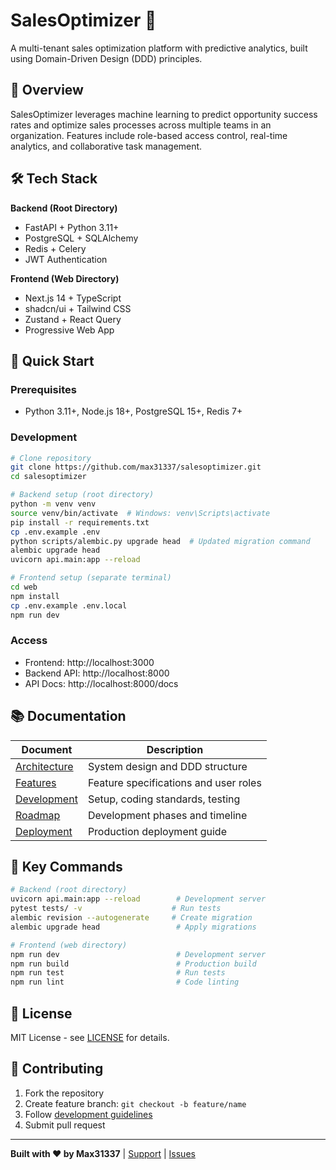 # SalesOptimizer 🚀

A multi-tenant sales optimization platform with predictive analytics, built using Domain-Driven Design (DDD) principles.

## 🎯 Overview

SalesOptimizer leverages machine learning to predict opportunity success rates and optimize sales processes across multiple teams in an organization. Features include role-based access control, real-time analytics, and collaborative task management.

## 🛠️ Tech Stack

**Backend (Root Directory)**
- FastAPI + Python 3.11+
- PostgreSQL + SQLAlchemy
- Redis + Celery
- JWT Authentication

**Frontend (Web Directory)**
- Next.js 14 + TypeScript
- shadcn/ui + Tailwind CSS
- Zustand + React Query
- Progressive Web App

## 🚀 Quick Start

### Prerequisites
- Python 3.11+, Node.js 18+, PostgreSQL 15+, Redis 7+

### Development
```bash
# Clone repository
git clone https://github.com/max31337/salesoptimizer.git
cd salesoptimizer

# Backend setup (root directory)
python -m venv venv
source venv/bin/activate  # Windows: venv\Scripts\activate
pip install -r requirements.txt
cp .env.example .env
python scripts/alembic.py upgrade head  # Updated migration command
alembic upgrade head
uvicorn api.main:app --reload

# Frontend setup (separate terminal)
cd web
npm install
cp .env.example .env.local
npm run dev
```

### Access
- Frontend: http://localhost:3000
- Backend API: http://localhost:8000
- API Docs: http://localhost:8000/docs

## 📚 Documentation

| Document | Description |
|----------|-------------|
| [Architecture](docs/ARCHITECTURE.md) | System design and DDD structure |
| [Features](docs/FEATURES.md) | Feature specifications and user roles |
| [Development](docs/DEVELOPMENT.md) | Setup, coding standards, testing |
| [Roadmap](docs/ROADMAP.md) | Development phases and timeline |
| [Deployment](docs/DEPLOYMENT.md) | Production deployment guide |

## 🔧 Key Commands

```bash
# Backend (root directory)
uvicorn api.main:app --reload        # Development server
pytest tests/ -v                    # Run tests
alembic revision --autogenerate     # Create migration
alembic upgrade head                 # Apply migrations

# Frontend (web directory)
npm run dev                          # Development server
npm run build                        # Production build
npm run test                         # Run tests
npm run lint                         # Code linting
```

## 📄 License

MIT License - see [LICENSE](LICENSE) for details.

## 🤝 Contributing

1. Fork the repository
2. Create feature branch: `git checkout -b feature/name`
3. Follow [development guidelines](docs/DEVELOPMENT.md)
4. Submit pull request

---

**Built with ❤️ by Max31337** | [Support](mailto:navarro.markanthony.tud@gmail.com) | [Issues](https://github.com/max31337/salesoptimizer/issues)